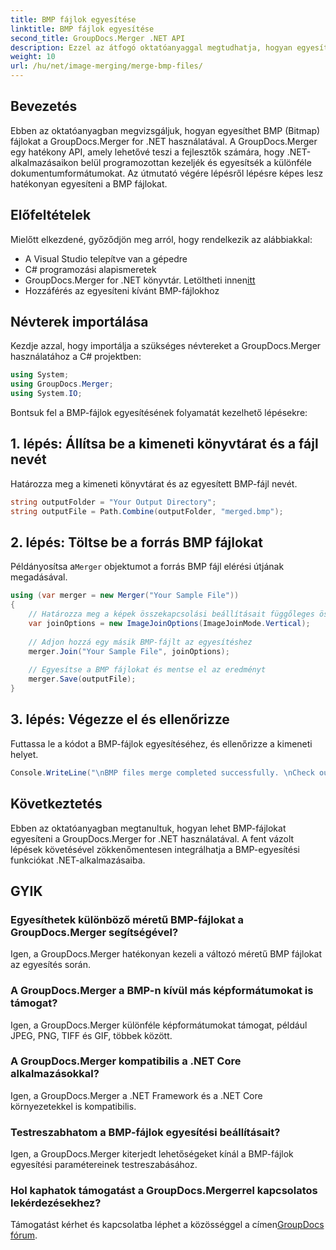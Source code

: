 ```yaml
---
title: BMP fájlok egyesítése
linktitle: BMP fájlok egyesítése
second_title: GroupDocs.Merger .NET API
description: Ezzel az átfogó oktatóanyaggal megtudhatja, hogyan egyesíthet BMP-fájlokat a GroupDocs.Merger for .NET használatával. Fejlessze hatékonyan .NET-alkalmazásait.
weight: 10
url: /hu/net/image-merging/merge-bmp-files/
---
```

## Bevezetés
Ebben az oktatóanyagban megvizsgáljuk, hogyan egyesíthet BMP (Bitmap) fájlokat a GroupDocs.Merger for .NET használatával. A GroupDocs.Merger egy hatékony API, amely lehetővé teszi a fejlesztők számára, hogy .NET-alkalmazásaikon belül programozottan kezeljék és egyesítsék a különféle dokumentumformátumokat. Az útmutató végére lépésről lépésre képes lesz hatékonyan egyesíteni a BMP fájlokat.
## Előfeltételek
Mielőtt elkezdené, győződjön meg arról, hogy rendelkezik az alábbiakkal:
- A Visual Studio telepítve van a gépedre
- C# programozási alapismeretek
-  GroupDocs.Merger for .NET könyvtár. Letöltheti innen[itt](https://releases.groupdocs.com/merger/net/)
- Hozzáférés az egyesíteni kívánt BMP-fájlokhoz
## Névterek importálása
Kezdje azzal, hogy importálja a szükséges névtereket a GroupDocs.Merger használatához a C# projektben:
```csharp
using System; 
using GroupDocs.Merger;
using System.IO;
```
Bontsuk fel a BMP-fájlok egyesítésének folyamatát kezelhető lépésekre:
## 1. lépés: Állítsa be a kimeneti könyvtárat és a fájl nevét
Határozza meg a kimeneti könyvtárat és az egyesített BMP-fájl nevét.
```csharp
string outputFolder = "Your Output Directory";
string outputFile = Path.Combine(outputFolder, "merged.bmp");
```
## 2. lépés: Töltse be a forrás BMP fájlokat
 Példányosítsa a`Merger` objektumot a forrás BMP fájl elérési útjának megadásával.
```csharp
using (var merger = new Merger("Your Sample File"))
{
    // Határozza meg a képek összekapcsolási beállításait függőleges összekapcsolási móddal
    var joinOptions = new ImageJoinOptions(ImageJoinMode.Vertical);
    
    // Adjon hozzá egy másik BMP-fájlt az egyesítéshez
    merger.Join("Your Sample File", joinOptions);
    
    // Egyesítse a BMP fájlokat és mentse el az eredményt
    merger.Save(outputFile);
}
```
## 3. lépés: Végezze el és ellenőrizze
Futtassa le a kódot a BMP-fájlok egyesítéséhez, és ellenőrizze a kimeneti helyet.
```csharp
Console.WriteLine("\nBMP files merge completed successfully. \nCheck output in {0}", outputFolder);
```
## Következtetés
Ebben az oktatóanyagban megtanultuk, hogyan lehet BMP-fájlokat egyesíteni a GroupDocs.Merger for .NET használatával. A fent vázolt lépések követésével zökkenőmentesen integrálhatja a BMP-egyesítési funkciókat .NET-alkalmazásaiba.

## GYIK
### Egyesíthetek különböző méretű BMP-fájlokat a GroupDocs.Merger segítségével?
Igen, a GroupDocs.Merger hatékonyan kezeli a változó méretű BMP fájlokat az egyesítés során.
### A GroupDocs.Merger a BMP-n kívül más képformátumokat is támogat?
Igen, a GroupDocs.Merger különféle képformátumokat támogat, például JPEG, PNG, TIFF és GIF, többek között.
### A GroupDocs.Merger kompatibilis a .NET Core alkalmazásokkal?
Igen, a GroupDocs.Merger a .NET Framework és a .NET Core környezetekkel is kompatibilis.
### Testreszabhatom a BMP-fájlok egyesítési beállításait?
Igen, a GroupDocs.Merger kiterjedt lehetőségeket kínál a BMP-fájlok egyesítési paramétereinek testreszabásához.
### Hol kaphatok támogatást a GroupDocs.Mergerrel kapcsolatos lekérdezésekhez?
 Támogatást kérhet és kapcsolatba léphet a közösséggel a címen[GroupDocs fórum](https://forum.groupdocs.com/c/merger/32).